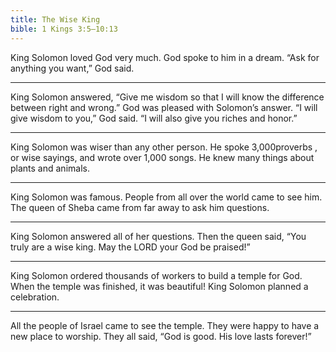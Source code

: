 ```yaml
---
title: The Wise King
bible: 1 Kings 3:5–10:13
---
```


King Solomon loved God very much.
God spoke to him in a dream.
“Ask for anything you want,” God said.

---

King Solomon answered,
“Give me wisdom so that I will know
the difference between right and wrong.”
God was pleased with Solomon’s answer.
“I will give wisdom to you,” God said.
“I will also give you riches and honor.”

---

King Solomon was wiser than any
other person. He spoke 3,000proverbs
,
or wise sayings, and wrote over 1,000
songs. He knew many things about
plants and animals.

---

King Solomon was famous. People
from all over the world came to see him.
The queen of Sheba came from
far away to ask him questions.

---

King Solomon answered all of her
questions. Then the queen said,
“You truly are a wise king.
May the LORD
your God be praised!”

---

King Solomon ordered thousands
of workers to build a temple for God.
When the temple was finished,
it was beautiful!
King Solomon planned a celebration.

---

All the people of Israel came
to see the temple. They were happy
to have a new place to worship.
They all said, “God is good.
His love lasts forever!”

